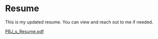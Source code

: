 # Resume
This is my updated resume. You can view and reach out to me if needed.

[PBJ_s_Resume.pdf](https://github.com/ami-pbj/Resume/files/12706565/PBJ_s_Resume.pdf)
